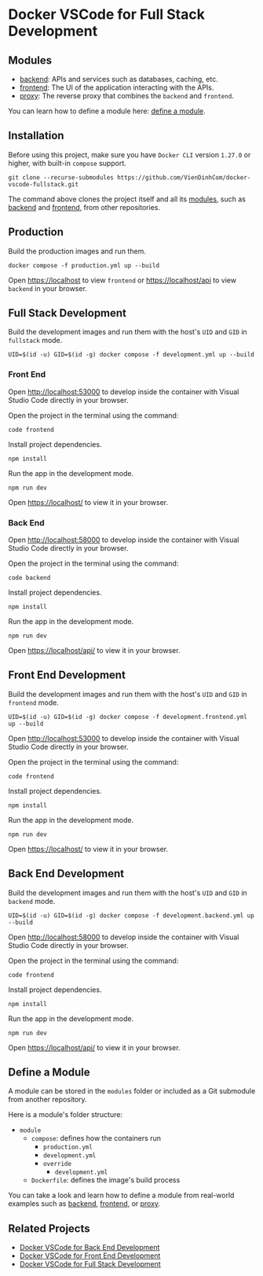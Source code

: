 # Docker VSCode for Full Stack Development

## Modules

- [backend](https://github.com/VienDinhCom/docker-vscode-backend): APIs and services such as databases, caching, etc.
- [frontend](https://github.com/VienDinhCom/docker-vscode-frontend): The UI of the application interacting with the APIs.
- [proxy](https://github.com/VienDinhCom/docker-vscode-fullstack/tree/main/modules/proxy): The reverse proxy that combines the `backend` and `frontend`.

You can learn how to define a module here: [define a module](#define-a-module).

## Installation

Before using this project, make sure you have `Docker CLI` version `1.27.0` or higher, with built-in `compose` support.

```
git clone --recurse-submodules https://github.com/VienDinhCom/docker-vscode-fullstack.git
```

The command above clones the project itself and all its [modules](https://github.com/VienDinhCom/docker-vscode-fullstack/tree/main/modules), such as [backend](https://github.com/VienDinhCom/docker-vscode-backend) and [frontend](https://github.com/VienDinhCom/docker-vscode-frontend), from other repositories.

## Production

Build the production images and run them.

```
docker compose -f production.yml up --build
```

Open [https://localhost](https://localhost) to view `frontend` or [https://localhost/api](https://localhost/api) to view `backend` in your browser.

## Full Stack Development

Build the development images and run them with the host's `UID` and `GID` in `fullstack` mode.

```
UID=$(id -u) GID=$(id -g) docker compose -f development.yml up --build
```

### Front End

Open [http://localhost:53000](http://localhost:53000) to develop inside the container with Visual Studio Code directly in your browser.

Open the project in the terminal using the command:

```
code frontend
```

Install project dependencies.

```
npm install
```

Run the app in the development mode.

```
npm run dev
```

Open [https://localhost/](https://localhost/) to view it in your browser.

### Back End

Open [http://localhost:58000](http://localhost:58000) to develop inside the container with Visual Studio Code directly in your browser.

Open the project in the terminal using the command:

```
code backend
```

Install project dependencies.

```
npm install
```

Run the app in the development mode.

```
npm run dev
```

Open [https://localhost/api/](https://localhost/api/) to view it in your browser.

## Front End Development

Build the development images and run them with the host's `UID` and `GID` in `frontend` mode.

```
UID=$(id -u) GID=$(id -g) docker compose -f development.frontend.yml up --build
```

Open [http://localhost:53000](http://localhost:53000) to develop inside the container with Visual Studio Code directly in your browser.

Open the project in the terminal using the command:

```
code frontend
```

Install project dependencies.

```
npm install
```

Run the app in the development mode.

```
npm run dev
```

Open [https://localhost/](https://localhost/) to view it in your browser.

## Back End Development

Build the development images and run them with the host's `UID` and `GID` in `backend` mode.

```
UID=$(id -u) GID=$(id -g) docker compose -f development.backend.yml up --build
```

Open [http://localhost:58000](http://localhost:58000) to develop inside the container with Visual Studio Code directly in your browser.

Open the project in the terminal using the command:

```
code frontend
```

Install project dependencies.

```
npm install
```

Run the app in the development mode.

```
npm run dev
```

Open [https://localhost/api/](https://localhost/api/) to view it in your browser.

## Define a Module

A module can be stored in the `modules` folder or included as a Git submodule from another repository.

Here is a module's folder structure:

- `module`
  - `compose`: defines how the containers run
    - `production.yml`
    - `development.yml`
    - `override`
      - `development.yml`
  - `Dockerfile`: defines the image's build process

You can take a look and learn how to define a module from real-world examples such as [backend](https://github.com/VienDinhCom/docker-vscode-backend), [frontend](https://github.com/VienDinhCom/docker-vscode-frontend), or [proxy](https://github.com/VienDinhCom/docker-vscode-fullstack/tree/main/modules/proxy).

## Related Projects

- [Docker VSCode for Back End Development](https://github.com/VienDinhCom/docker-vscode-backend)
- [Docker VSCode for Front End Development](https://github.com/VienDinhCom/docker-vscode-frontend)
- [Docker VSCode for Full Stack Development](https://github.com/VienDinhCom/docker-vscode-fullstack)
